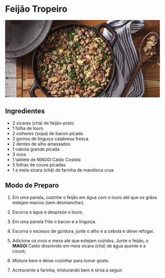 # Feijão Tropeiro

![Imagem de uma panela com feijão tropeiro](image.jpg)

## Ingredientes

- 2 xícaras (chá) de feijão-preto
- 1 folha de louro
- 2 colheres (sopa) de bacon picado
- 2 gomos de linguiça calabresa fresca
- 2 dentes de alho amassados
- 1 cebola grande picada
- 3 ovos
- 1 tablete de MAGGI Caldo Costela
- 5 folhas de couve picadas
- 1 e meia xícara (chá) de farinha de mandioca crua

## Modo de Preparo

1. Em uma panela, cozinhe o feijão em água com o louro até que os grãos estejam macios (sem desmanchar).

2. Escorra a água e despreze o louro.

3. Em uma panela frite o bacon e a linguiça.

4. Escorra o excesso de gordura, junte o alho e a cebola e deixe refogar.

5. Adicione os ovos e mexa até que estejam cozidos. Junte o feijão, o **MAGGI** Caldo dissolvido em meia xícara (chá) de água quente e a couve.

6. Misture bem e deixe cozinhar para tomar gosto.

7. Acrescente a farinha, misturando bem e sirva a seguir.
